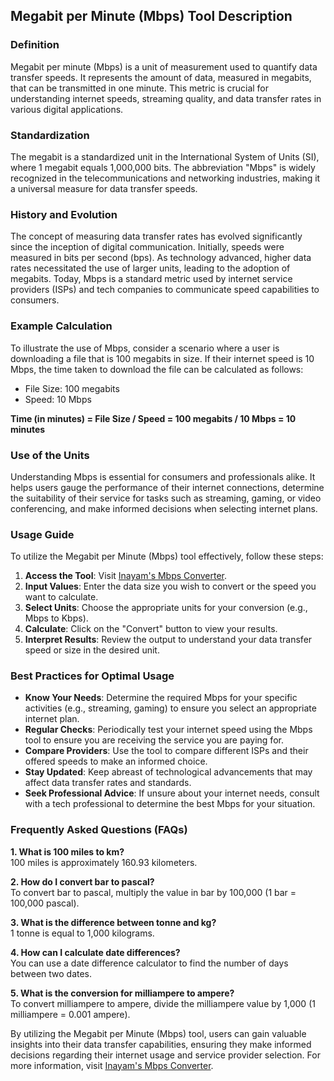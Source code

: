 ## Megabit per Minute (Mbps) Tool Description

### Definition
Megabit per minute (Mbps) is a unit of measurement used to quantify data transfer speeds. It represents the amount of data, measured in megabits, that can be transmitted in one minute. This metric is crucial for understanding internet speeds, streaming quality, and data transfer rates in various digital applications.

### Standardization
The megabit is a standardized unit in the International System of Units (SI), where 1 megabit equals 1,000,000 bits. The abbreviation "Mbps" is widely recognized in the telecommunications and networking industries, making it a universal measure for data transfer speeds.

### History and Evolution
The concept of measuring data transfer rates has evolved significantly since the inception of digital communication. Initially, speeds were measured in bits per second (bps). As technology advanced, higher data rates necessitated the use of larger units, leading to the adoption of megabits. Today, Mbps is a standard metric used by internet service providers (ISPs) and tech companies to communicate speed capabilities to consumers.

### Example Calculation
To illustrate the use of Mbps, consider a scenario where a user is downloading a file that is 100 megabits in size. If their internet speed is 10 Mbps, the time taken to download the file can be calculated as follows:

- File Size: 100 megabits
- Speed: 10 Mbps

**Time (in minutes) = File Size / Speed = 100 megabits / 10 Mbps = 10 minutes**

### Use of the Units
Understanding Mbps is essential for consumers and professionals alike. It helps users gauge the performance of their internet connections, determine the suitability of their service for tasks such as streaming, gaming, or video conferencing, and make informed decisions when selecting internet plans.

### Usage Guide
To utilize the Megabit per Minute (Mbps) tool effectively, follow these steps:

1. **Access the Tool**: Visit [Inayam's Mbps Converter](https://www.inayam.co/unit-converter/data_transfer_speed_si).
2. **Input Values**: Enter the data size you wish to convert or the speed you want to calculate.
3. **Select Units**: Choose the appropriate units for your conversion (e.g., Mbps to Kbps).
4. **Calculate**: Click on the "Convert" button to view your results.
5. **Interpret Results**: Review the output to understand your data transfer speed or size in the desired unit.

### Best Practices for Optimal Usage
- **Know Your Needs**: Determine the required Mbps for your specific activities (e.g., streaming, gaming) to ensure you select an appropriate internet plan.
- **Regular Checks**: Periodically test your internet speed using the Mbps tool to ensure you are receiving the service you are paying for.
- **Compare Providers**: Use the tool to compare different ISPs and their offered speeds to make an informed choice.
- **Stay Updated**: Keep abreast of technological advancements that may affect data transfer rates and standards.
- **Seek Professional Advice**: If unsure about your internet needs, consult with a tech professional to determine the best Mbps for your situation.

### Frequently Asked Questions (FAQs)

**1. What is 100 miles to km?**  
100 miles is approximately 160.93 kilometers.

**2. How do I convert bar to pascal?**  
To convert bar to pascal, multiply the value in bar by 100,000 (1 bar = 100,000 pascal).

**3. What is the difference between tonne and kg?**  
1 tonne is equal to 1,000 kilograms.

**4. How can I calculate date differences?**  
You can use a date difference calculator to find the number of days between two dates.

**5. What is the conversion for milliampere to ampere?**  
To convert milliampere to ampere, divide the milliampere value by 1,000 (1 milliampere = 0.001 ampere).

By utilizing the Megabit per Minute (Mbps) tool, users can gain valuable insights into their data transfer capabilities, ensuring they make informed decisions regarding their internet usage and service provider selection. For more information, visit [Inayam's Mbps Converter](https://www.inayam.co/unit-converter/data_transfer_speed_si).